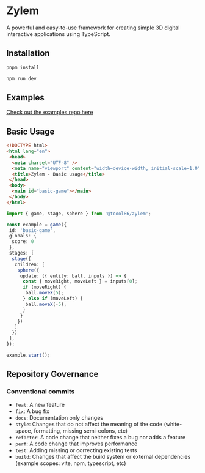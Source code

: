 # Zylem

A powerful and easy-to-use framework for creating simple 3D digital interactive applications using TypeScript.

## Installation

```bash
pnpm install
```

```bash
npm run dev
```

## Examples

[Check out the examples repo here](https://github.com/tcool86/zylem-examples/tree/master)

## Basic Usage

```html
<!DOCTYPE html>
<html lang="en">
 <head>
  <meta charset="UTF-8" />
  <meta name="viewport" content="width=device-width, initial-scale=1.0" />
  <title>Zylem - Basic usage</title>
 </head>
 <body>
  <main id="basic-game"></main>
 </body>
</html>
```

```typescript
import { game, stage, sphere } from '@tcool86/zylem';

const example = game({
 id: 'basic-game',
 globals: {
  score: 0
 },
 stages: [
  stage({
   children: [
    sphere({
     update: ({ entity: ball, inputs }) => {
      const { moveRight, moveLeft } = inputs[0];
      if (moveRight) {
       ball.moveX(5);
      } else if (moveLeft) {
       ball.moveX(-5);
      }
     }
    })
   ]
  })
 ],
});

example.start();
```

## Repository Governance

### Conventional commits

- `feat`: A new feature
- `fix`: A bug fix
- `docs`: Documentation only changes
- `style`: Changes that do not affect the meaning of the code (white-space, formatting, missing semi-colons, etc)
- `refactor`: A code change that neither fixes a bug nor adds a feature
- `perf`: A code change that improves performance
- `test`: Adding missing or correcting existing tests
- `build`: Changes that affect the build system or external dependencies (example scopes: vite, npm, typescript, etc)
